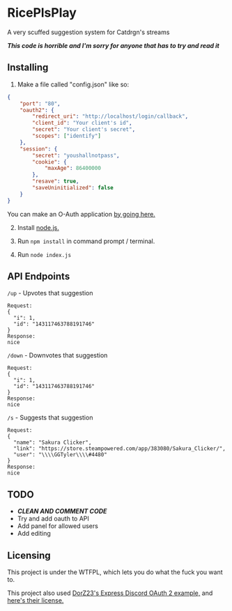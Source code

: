# RicePlsPlay
A very scuffed suggestion system for Catdrgn's streams

**_This code is horrible and I'm sorry for anyone that has to try and read it_**

## Installing

1. Make a file called "config.json" like so:
```json
{
    "port": "80",
    "oauth2": {
        "redirect_uri": "http://localhost/login/callback", 
        "client_id": "Your client's id",
        "secret": "Your client's secret",
        "scopes": ["identify"]
    },
    "session": {
        "secret": "youshallnotpass",
        "cookie": {
            "maxAge": 86400000
        },
        "resave": true,
        "saveUninitialized": false
    }
}
```
You can make an O-Auth application [by going here.](https://discord.com/developers/applications)

2. Install [node.js.](https://nodejs.org/en/)

3. Run `npm install` in command prompt / terminal.

4. Run `node index.js`

## API Endpoints

`/up` - Upvotes that suggestion
```
Request:
{
  "i": 1,
  "id": "143117463788191746"
}
Response:
nice
```
`/down` - Downvotes that suggestion
```
Request:
{
  "i": 1,
  "id": "143117463788191746"
}
Response:
nice
```
`/s` - Suggests that suggestion
```
Request:
{
  "name": "Sakura Clicker",
  "link": "https://store.steampowered.com/app/383080/Sakura_Clicker/",
  "user": "\\\\GGTyler\\\\#4480"
}
Response:
nice
```

## TODO
* **_CLEAN AND COMMENT CODE_**
* Try and add oauth to API
* Add panel for allowed users
* Add editing

## Licensing
This project is under the WTFPL, which lets you do what the fuck you want to.

This project also used [DorZ23's Express Discord OAuth 2 example,](https://github.com/DorZ23/express-discord-oauth2) and [here's their license.](https://github.com/DorZ23/express-discord-oauth2/blob/master/LICENSE)